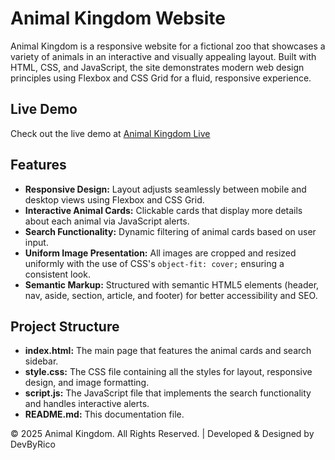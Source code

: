 # Animal Kingdom Website

Animal Kingdom is a responsive website for a fictional zoo that showcases a variety of animals in an interactive and visually appealing layout. Built with HTML, CSS, and JavaScript, the site demonstrates modern web design principles using Flexbox and CSS Grid for a fluid, responsive experience.

## Live Demo

Check out the live demo at [Animal Kingdom Live](https://animal-search-rn.netlify.app)

## Features

- **Responsive Design:** Layout adjusts seamlessly between mobile and desktop views using Flexbox and CSS Grid.
- **Interactive Animal Cards:** Clickable cards that display more details about each animal via JavaScript alerts.
- **Search Functionality:** Dynamic filtering of animal cards based on user input.
- **Uniform Image Presentation:** All images are cropped and resized uniformly with the use of CSS's `object-fit: cover;` ensuring a consistent look.
- **Semantic Markup:** Structured with semantic HTML5 elements (header, nav, aside, section, article, and footer) for better accessibility and SEO.

## Project Structure

- **index.html:** The main page that features the animal cards and search sidebar.
- **style.css:** The CSS file containing all the styles for layout, responsive design, and image formatting.
- **script.js:** The JavaScript file that implements the search functionality and handles interactive alerts.
- **README.md:** This documentation file.

© 2025 Animal Kingdom. All Rights Reserved. | Developed & Designed by DevByRico
